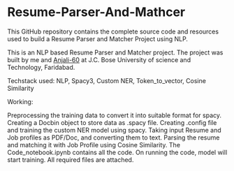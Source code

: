 # Resume-Parser-And-Mathcer
 This GitHub repository contains the complete source code and resources used to build a Resume Parser and Matcher Project using NLP.

This is an NLP based Resume Parser and Matcher project. The project was built by me and [Anjali-60](https://github.com/Anjali-60)
 at J.C. Bose University of science and Technology, Faridabad.

Techstack used: NLP, Spacy3, Custom NER, Token_to_vector, Cosine Similarity

Working:

Preprocessing the training data to convert it into suitable format for spacy.
Creating a Docbin object to store data as .spacy file.
Creating .config file and training the custom NER model using spacy.
Taking input Resume and Job profiles as PDF/Doc, and converting them to text.
Parsing the resume and matching it with Job Profile using Cosine Similarity.
The Code_notebook.ipynb contains all the code. On running the code, model will start training. All required files are attached.
